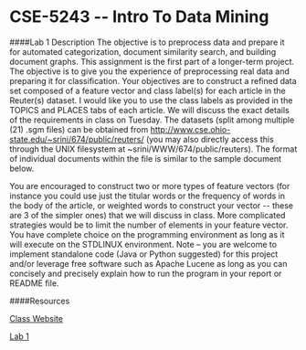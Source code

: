 # CSE-5243 -- Intro To Data Mining

####Lab 1 Description
The objective is to preprocess data and prepare it for automated categorization, document similarity search, and building document graphs. This assignment is the first part of a longer-term project. The objective is to give you the experience of preprocessing real data and preparing it for classification. Your objectives are to construct a refined data set composed of a feature vector and class label(s) for each article in the Reuter(s) dataset.  I would like you to use the class labels as provided in the TOPICS and PLACES tabs of each article. We will discuss the exact details of the requirements in class on Tuesday. The datasets (split among multiple (21) .sgm files) can be obtained from http://www.cse.ohio-state.edu/~srini/674/public/reuters/  (you may also directly access this through the UNIX filesystem at ~srini/WWW/674/public/reuters). The format of individual documents within the file is similar to the sample document below. 

You are encouraged to construct two or more types of feature vectors (for instance you could use just the titular words or the frequency of words in the body of the article, or weighted words to construct your vector -- these are 3 of the simpler ones) that we will discuss in class. More complicated strategies would be to limit the number of elements in your feature vector. You have complete choice on the programming environment as long as it will execute on the STDLINUX environment. Note – you are welcome to implement standalone code (Java or Python suggested) for this project and/or leverage free software such as Apache Lucene as long as you can concisely and precisely explain how to run the program in your report or README file.

####Resources

[Class Website](http://web.cse.ohio-state.edu/~srini/674/)

[Lab 1](http://web.cse.ohio-state.edu/~srini/674/assignment1.doc)
